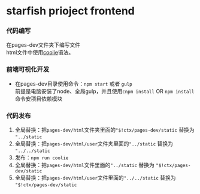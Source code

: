 # starfish prioject frontend

### 代码编写

在pages-dev文件夹下编写文件  
html文件中使用[coolie](https://coolie.ydr.me/document/coolie.config.js/)语法。

### 前端可视化开发

- 在pages-dev目录使用命令：`npm start` 或者 `gulp`  
前提是电脑安装了node、全局gulp，并且使用`cnpm install` OR `npm install` 命令安项目依赖模块

### 代码发布

1. 全局替换：把`pages-dev/html`文件夹里面的`"$!ctx/pages-dev/static` 替换为 `"../static`
1. 全局替换：把`pages-dev/html/user`文件夹里面的`"../static` 替换为 `"../../static`
1. 发布：`npm run coolie`
1. 全局替换：把`pages-dev/html`文件里面的`"../static` 替换为 `"$!ctx/pages-dev/static`
1. 全局替换：把`pages-dev/html/user`文件里面的`"../../static` 替换为 `"$!ctx/pages-dev/static`
